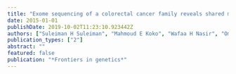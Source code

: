 ```yaml
---
title: "Exome sequencing of a colorectal cancer family reveals shared mutation pattern and predisposition circuitry along tumor pathways"
date: 2015-01-01
publishDate: 2019-10-02T11:23:10.923442Z
authors: ["Suleiman H Suleiman", "Mahmoud E Koko", "Wafaa H Nasir", "Ommnyiah Elfateh", "Ubai K Elgizouli", "Mohammed OE Abdallah", "Khalid O Alfarouk", "Ayman Hussain", "Shima Faisal", "Fathelrahman Ibrahim", " others"]
publication_types: ["2"]
abstract: ""
featured: false
publication: "*Frontiers in genetics*"
---
```


